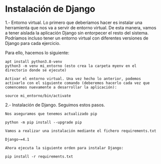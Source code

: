 # Instalación de Django

1.- Entorno virtual. Lo primero que deberíamos hacer es instalar una herramienta que nos va a servir de entorno virtual. De esta manera, vamos a tener aislada la aplicación Django sin entorpecer el resto del sistema. Podríamos incluso tener un entorno virtual con diferentes versiones de Django para cada ejercicio.

Para ello, hacemos lo siguiente:

    apt install python3.8-venv
    python3 -m venv mi_entorno (esto crea la carpeta myenv en el directorio donde se ejecute)

    Activar el entorno virtual. Una vez hecho lo anterior, podemos activarlo con el siguiente comando (deberemos hacerlo cada vez que comencemos nuevamente a desarrollar la aplicación):

    source mi_entorno/bin/activate

2.- Instalación de Django. Seguimos estos pasos.

    Nos aseguramos que tenemos actualizado pip

    python -m pip install --upgrade pip

    Vamos a realizar una instalación mediante el fichero requirements.txt

    Django~=4.1

    Ahora ejecuta la siguiente orden para instalar Django:

    pip install -r requirements.txt

